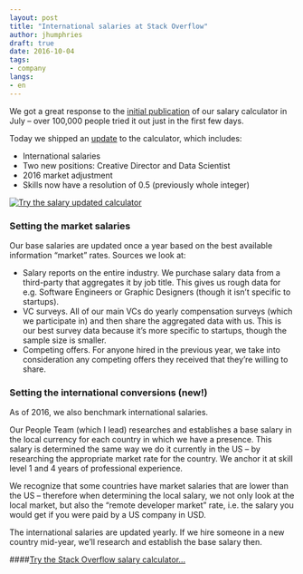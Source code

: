 ```yaml
---
layout: post
title: "International salaries at Stack Overflow"
author: jhumphries
draft: true
date: 2016-10-04
tags: 
- company
langs:
- en
---
```


We got a great response to the [initial publication](//blog.stackoverflow.com/2016/07/salary-transparency/) of our salary calculator in July – over 100,000 people tried it out just in the first few days.

Today we shipped an [update](https://stackoverflow.com/company/salary) to the calculator, which includes:

- International salaries
- Two new positions: Creative Director and Data Scientist
- 2016 market adjustment
- Skills now have a resolution of 0.5 (previously whole integer)

[![Try the salary updated calculator](https://i.stack.imgur.com/JrueQ.png)](https://stackoverflow.com/company/salary)

### Setting the market salaries

Our base salaries are updated once a year based on the best available information “market” rates. Sources we look at:

- Salary reports on the entire industry. We purchase salary data from a third-party that aggregates it by job title. This gives us rough data for e.g. Software Engineers or Graphic Designers (though it isn’t specific to startups).
- VC surveys. All of our main VCs do yearly compensation surveys (which we participate in) and then share the aggregated data with us. This is our best survey data because it’s more specific to startups, though the sample size is smaller.
- Competing offers. For anyone hired in the previous year, we take into consideration any competing offers they received that they’re willing to share.

### Setting the international conversions (new!) 

As of 2016, we also benchmark international salaries.

Our People Team (which I lead) researches and establishes a base salary in the local currency for each country in which we have a presence. This salary is determined the same way we do it currently in the US – by researching the appropriate market rate for the country. We anchor it at skill level 1 and 4 years of professional experience.

We recognize that some countries have market salaries that are lower than the US – therefore when determining the local salary, we not only look at the local market, but also the “remote developer market” rate, i.e. the salary you would get if you were paid by a US company in USD.

The international salaries are updated yearly. If we hire someone in a new country mid-year, we’ll research and establish the base salary then.

####[Try the Stack Overflow salary calculator...](https://stackoverflow.com/company/salary)
